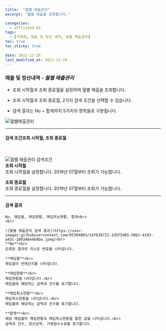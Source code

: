 ```yaml
---
title:  "월별 매출관리"
excerpt: "월별 매출을 조회합니다."

categories:
  - affliated SS
tags:
  - [가맹점, 매출 및 정산 내역, 월별 매출관리]
toc: true
toc_sticky: true
 
date: 2021-12-26
last_modified_at: 2021-12-29
---
```

### 매출 및 정산내역 - *월별 매출관리*
- 조회 시작월과 조회 종료월을 설정하여 월별 매출을 조회합니다.

- 조회 시작월과 조회 종료월, 2가지 검색 조건을 선택할 수 있습니다.

- 검색 결과는 No ~ 합계까지 5가지의 항목들로 구분됩니다.

![월별매출관리](https://user-images.githubusercontent.com/95394003/147638704-7287716b-6d84-42c0-a54e-09fef09f3c6b.jpeg)
<br>

---

#### 검색 조건조회 시작월, 조회 종료월<br>
<br>

![월별 매출관리 검색조건](https://user-images.githubusercontent.com/95394003/147638711-e149961a-ca8a-4d95-bb1a-eeff3724b056.jpeg)<br>
**조회 시작월**<br>
조회 시작월을 설정합니다. 2019년 07월부터 조회가 가능합니다.

**조회 종료월**<br>
조회 종료월을 설정합니다. 2019년 07월부터 조회가 가능합니다.
<br>

---

#### 검색 결과
```
No, 매입월, 매입현황, 매입취소현황, 합계<br>
<br>

![월별 매출관리 검색 결과](https://user-images.githubusercontent.com/95394003/147638721-1d5f5d65-58b1-4193-a43c-28934be4b0ba.jpeg)<br>
**No**<br>
조회된 결과의 리스트 번호를 나타냅니다.

**매입월**<br>
매입월이 언제인지를 나타냅니다.

**매입현황**<br>
매입현황을 나타냅니다.<br>
매입월에 해당하는 금액과 건수를 표기합니다.

**매입취소현황**<br>
매입취소현황을 나타냅니다.<br>
매입월에 해당하는 금액과 건수를 표기합니다.

**합계**<br>
해당 매입월의 매입현황과 매입취소현황을 합한 값을 나타냅니다.<br>
금액과 건수, 정산금액, 가맹점수수료를 표기합니다.